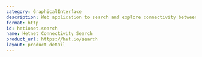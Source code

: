 ```yaml
---
category: GraphicalInterface
description: Web application to search and explore connectivity between nodes in Hetionet
format: http
id: hetionet.search
name: Hetnet Connectivity Search
product_url: https://het.io/search
layout: product_detail
---
```

